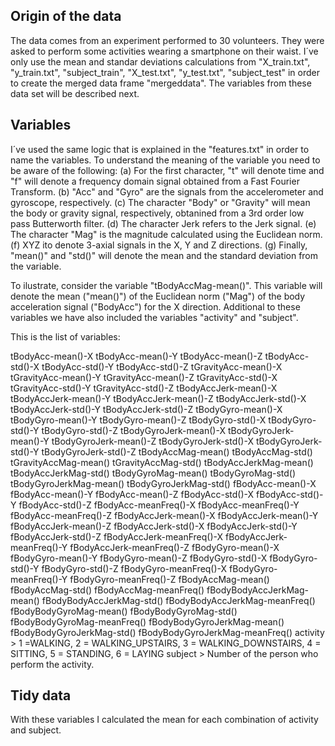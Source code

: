 Origin of the data
--------------------
The data comes from an experiment performed to 30 volunteers. They were asked to perform some activities wearing a smartphone on their waist. 
I´ve only use the mean and standar deviations calculations from "X_train.txt", "y_train.txt", "subject_train", "X_test.txt", "y_test.txt", "subject_test" 
in order to create the merged data frame "mergeddata". The variables from these data set will be described next.

Variables
--------------------
I´ve used the same logic that is explained in the "features.txt" in order to name the variables. To understand the meaning of the variable you need to be aware of the following:
(a) For the first character, "t" will denote time and "f" will denote a frequency domain signal obtained from a Fast Fourier Transform.
(b) "Acc" and "Gyro" are the signals from the accelerometer and gyroscope, respectively.
(c) The character "Body" or "Gravity" will mean the body or gravity signal, respectively, obtanined from a 3rd order low pass Butterworth filter.
(d) The character Jerk refers to the Jerk signal.
(e) The character "Mag" is the magnitude calculated using the Euclidean norm.
(f) XYZ ito denote 3-axial signals in the X, Y and Z directions.
(g) Finally, "mean()" and "std()" will denote the mean and the standard deviation from the variable.

To ilustrate, consider the variable "tBodyAccMag-mean()". This variable will denote the mean ("mean()") of the Euclidean norm ("Mag") of the body acceleration signal ("BodyAcc")
for the X direction. Additional to these variables we have also included the variables "activity" and "subject".

This is the list of variables:

 tBodyAcc-mean()-X
 tBodyAcc-mean()-Y
 tBodyAcc-mean()-Z
 tBodyAcc-std()-X
 tBodyAcc-std()-Y
 tBodyAcc-std()-Z
 tGravityAcc-mean()-X
 tGravityAcc-mean()-Y
 tGravityAcc-mean()-Z
 tGravityAcc-std()-X
 tGravityAcc-std()-Y
 tGravityAcc-std()-Z
 tBodyAccJerk-mean()-X
 tBodyAccJerk-mean()-Y
 tBodyAccJerk-mean()-Z
 tBodyAccJerk-std()-X
 tBodyAccJerk-std()-Y
 tBodyAccJerk-std()-Z
 tBodyGyro-mean()-X
 tBodyGyro-mean()-Y
 tBodyGyro-mean()-Z
 tBodyGyro-std()-X
 tBodyGyro-std()-Y
 tBodyGyro-std()-Z
 tBodyGyroJerk-mean()-X
 tBodyGyroJerk-mean()-Y
 tBodyGyroJerk-mean()-Z
 tBodyGyroJerk-std()-X
 tBodyGyroJerk-std()-Y
 tBodyGyroJerk-std()-Z
 tBodyAccMag-mean()
 tBodyAccMag-std()
 tGravityAccMag-mean()
 tGravityAccMag-std()
 tBodyAccJerkMag-mean()
 tBodyAccJerkMag-std()
 tBodyGyroMag-mean()
 tBodyGyroMag-std()
 tBodyGyroJerkMag-mean()
 tBodyGyroJerkMag-std()
 fBodyAcc-mean()-X
 fBodyAcc-mean()-Y
 fBodyAcc-mean()-Z
 fBodyAcc-std()-X
 fBodyAcc-std()-Y
 fBodyAcc-std()-Z
 fBodyAcc-meanFreq()-X
 fBodyAcc-meanFreq()-Y
 fBodyAcc-meanFreq()-Z
 fBodyAccJerk-mean()-X
 fBodyAccJerk-mean()-Y
 fBodyAccJerk-mean()-Z
 fBodyAccJerk-std()-X
 fBodyAccJerk-std()-Y
 fBodyAccJerk-std()-Z
 fBodyAccJerk-meanFreq()-X
 fBodyAccJerk-meanFreq()-Y
 fBodyAccJerk-meanFreq()-Z
 fBodyGyro-mean()-X
 fBodyGyro-mean()-Y
 fBodyGyro-mean()-Z
 fBodyGyro-std()-X
 fBodyGyro-std()-Y
 fBodyGyro-std()-Z
 fBodyGyro-meanFreq()-X
 fBodyGyro-meanFreq()-Y
 fBodyGyro-meanFreq()-Z
 fBodyAccMag-mean()
 fBodyAccMag-std()
 fBodyAccMag-meanFreq()
 fBodyBodyAccJerkMag-mean()
 fBodyBodyAccJerkMag-std()
 fBodyBodyAccJerkMag-meanFreq()
 fBodyBodyGyroMag-mean()
 fBodyBodyGyroMag-std()
 fBodyBodyGyroMag-meanFreq()
 fBodyBodyGyroJerkMag-mean()
 fBodyBodyGyroJerkMag-std()
 fBodyBodyGyroJerkMag-meanFreq()
 activity > 1 =WALKING, 2 = WALKING_UPSTAIRS, 3 = WALKING_DOWNSTAIRS, 4 = SITTING, 5 = STANDING, 6 = LAYING
 subject > Number of the person who perform the activity.

Tidy data
--------------------
With these variables I calculated the mean for each combination of activity and subject.
